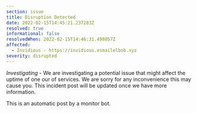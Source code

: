 ```yaml
---
section: issue
title: Disruption Detected
date: 2022-02-15T14:45:21.237283Z
resolved: true
informational: false
resolvedWhen: 2022-02-15T14:46:31.498057Z
affected:
  - Invidious - https://invidious.esmailelbob.xyz
severity: disrupted
---
```

*Investigating* - We are investigating a potential issue that might affect the uptime of one our of services. We are sorry for any inconvenience this may cause you. This incident post will be updated once we have more information.

This is an automatic post by a monitor bot.
        